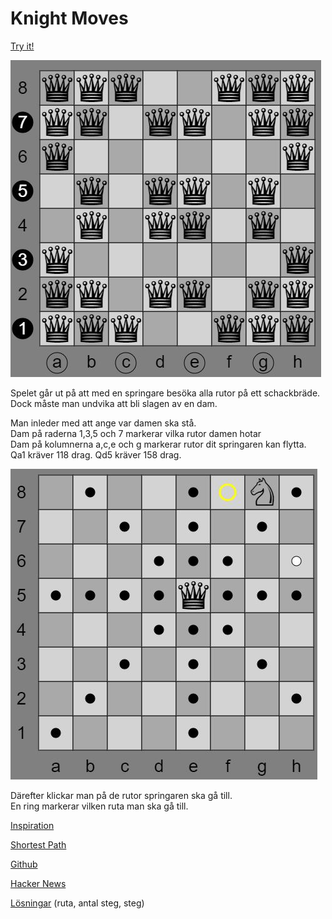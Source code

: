 # Knight Moves

[Try it!](https://christernilsson.github.io/2023-008-KnightMoves/)

![](exempel0.JPG)

Spelet går ut på att med en springare besöka alla rutor på ett schackbräde.  
Dock måste man undvika att bli slagen av en dam.  

Man inleder med att ange var damen ska stå.  
Dam på raderna 1,3,5 och 7 markerar vilka rutor damen hotar  
Dam på kolumnerna a,c,e och g markerar rutor dit springaren kan flytta.  
Qa1 kräver 118 drag.
Qd5 kräver 158 drag.

![](exempel1.JPG)

Därefter klickar man på de rutor springaren ska gå till.  
En ring markerar vilken ruta man ska gå till.  

[Inspiration](https://www.funnyhowtheknightmoves.com/)

[Shortest Path](https://gist.github.com/hughdbrown/5c14ec41c30532807afaeba9c16789a8?permalink_comment_id=4451216#gistcomment-4451216)

[Github](https://github.com/jairtrejo/knight-moves)

[Hacker News](https://news.ycombinator.com/item?id=34460868)

[Lösningar](knight.txt) (ruta, antal steg, steg)

